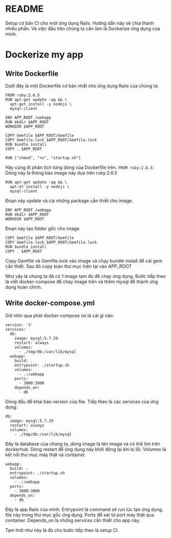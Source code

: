 # README
Setup cơ bản CI cho một ứng dụng Rails. Hướng dẫn này sẽ chia thành nhiều phần. Và việc đầu tiên chúng ta cần làm là Dockerize ứng dụng của mình.

# Dockerize my app

## Write Dockerfile

Dưới đây là một Dockerfile cơ bản nhất cho ứng dụng Rails của chúng ta:
```
FROM ruby:2.6.5
RUN apt-get update -qq && \
  apt-get install -y nodejs \
  mysql-client

ENV APP_ROOT /webapp
RUN mkdir $APP_ROOT
WORKDIR $APP_ROOT

COPY Gemfile $APP_ROOT/Gemfile
COPY Gemfile.lock $APP_ROOT/Gemfile.lock
RUN bundle install
COPY . $APP_ROOT

RUN ["chmod", "+x", "startup.sh"]
```
Hãy cùng đi phân tích từng dòng của Dockerfile trên.
`FROM ruby:2.6.5`: Dòng này là thông báo image này dựa trên ruby:2.6.5

```
RUN apt-get update -qq && \
  apt-et install -y nodejs \
  mysql-client
```
Đoạn này update và cài những package cần thiết cho image.

```
ENV APP_ROOT /webapp
RUN mkdir $APP_ROOT
WORKDIR $APP_ROOT
```
Đoạn này tạo folder gốc cho image

```
COPY Gemfile $APP_ROOT/Gemfile
COPY Gemfile.lock $APP_ROOT/Gemfile.lock
RUN bundle install
COPY . $APP_ROOT
```
Copy Gemfile và Gemfile.lock vào image và chạy bundle install để cài gem cần thiết. Sau đó copy toàn thư mục hiện tại vào APP_ROOT

Như vậy là chúng ta đã có 1 image tạm đủ để chạy ứng dụng. Bước tiếp theo là viết docker-compose để chạy image trên và thêm mysql để thành ứng dụng hoàn chỉnh.

## Write docker-compose.yml

Giờ nhìn qua phát docker-compose nó là cái gì nào:
```
version: '3'
services:
  db:
    image: mysql:5.7.29
    restart: always
    volumes:
      - ./tmp/db:/var/lib/mysql
  webapp:
    build: .
    entrypoint: ./startup.sh
    volumes:
      - .:/webapp
    ports:
      - 3000:3000
    depends_on:
      - db
```

Dòng đầu để khai báo version của file.
Tiếp theo là các services của ứng dụng:
```
db:
  image: mysql:5.7.29
  restart: always
  volumes:
    - ./tmp/db:/var/lib/mysql
```
Đây là database của chúng ta, dòng image là tên image và có thể tìm trên dockerhub. Dòng restart để ứng dụng này khởi động lại khi bị lỗi. Volumes là kết nối thư mục máy thật và container.

```
webapp:
  build: .
  entrypoint: ./startup.sh
  volumes:
    - .:/webapp
  ports:
    - 3000:3000
  depends_on:
    - db
```
Đây là app Rails của mình. Entrypoint là command sẽ run lúc tạo ứng dụng, file này trong thư mục gốc ứng dụng. Ports để set từ port máy thật qua container. Depends_on là những services cần thiết cho app này.

Tạm thời như này là đủ cho bước tiếp theo là setup CI.
